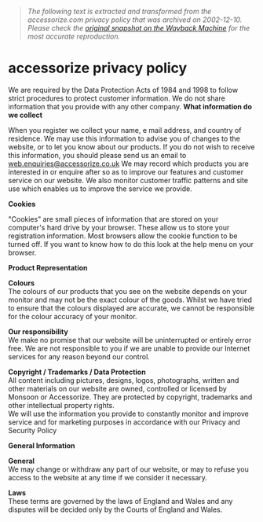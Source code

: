 > *The following text is extracted and transformed from the accessorize.com privacy policy that was archived on 2002-12-10. Please check the [original snapshot on the Wayback Machine](https://web.archive.org/web/20021210124841id_/http%3A//www.accessorize.com/privacy.htm) for the most accurate reproduction.*

# accessorize privacy policy

  


We are required by the Data Protection Acts of 1984 and 1998 to follow strict procedures to protect customer information. We do not share information that you provide with any other company. **What information do we collect**

When you register we collect your name, e mail address, and country of residence. We may use this information to advise you of changes to the website, or to let you know about our products. If you do not wish to receive this information, you should please send us an email to [web.enquiries@accessorize.co.uk](mailto:web.enquiries@accessorize.co.uk) We may record which products you are interested in or enquire after so as to improve our features and customer service on our website. We also monitor customer traffic patterns and site use which enables us to improve the service we provide. 

**Cookies**

"Cookies" are small pieces of information that are stored on your computer's hard drive by your browser. These allow us to store your registration information. Most browsers allow the cookie function to be turned off. If you want to know how to do this look at the help menu on your browser.

**Product Representation**

**Colours**   
The colours of our products that you see on the website depends on your monitor and may not be the exact colour of the goods. Whilst we have tried to ensure that the colours displayed are accurate, we cannot be responsible for the colour accuracy of your monitor.

**Our responsibility**  
We make no promise that our website will be uninterrupted or entirely error free. We are not responsible to you if we are unable to provide our Internet services for any reason beyond our control. 

**Copyright / Trademarks / Data Protection**  
All content including pictures, designs, logos, photographs, written and other materials on our website are owned, controlled or licensed by Monsoon or Accessorize. They are protected by copyright, trademarks and other intellectual property rights.   
We will use the information you provide to constantly monitor and improve service and for marketing purposes in accordance with our Privacy and Security Policy

**General Information**

**General**   
We may change or withdraw any part of our website, or may to refuse you access to the website at any time if we consider it necessary. 

**Laws**   
These terms are governed by the laws of England and Wales and any disputes will be decided only by the Courts of England and Wales. 

  
  

